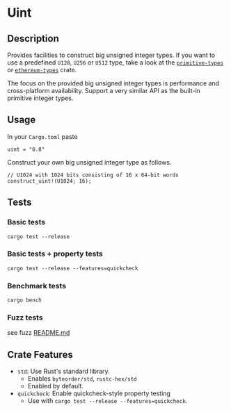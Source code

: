# Uint

## Description

Provides facilities to construct big unsigned integer types.
If you want to use a predefined `U128`, `U256` or `U512` type, take a look at the [`primitive-types`](https://github.com/paritytech/parity-common/tree/master/primitive-types) or [`ethereum-types`](https://github.com/paritytech/parity-common/tree/master/ethereum-types) crate.

The focus on the provided big unsigned integer types is performance and cross-platform availability.
Support a very similar API as the built-in primitive integer types.

## Usage

In your `Cargo.toml` paste

```
uint = "0.8"
```

Construct your own big unsigned integer type as follows.

```
// U1024 with 1024 bits consisting of 16 x 64-bit words
construct_uint!(U1024; 16);
```

## Tests

### Basic tests

```
cargo test --release
```

### Basic tests + property tests

```
cargo test --release --features=quickcheck
```

### Benchmark tests

```
cargo bench
```

### Fuzz tests

see fuzz [README.md](fuzz/README.md)

## Crate Features

- `std`: Use Rust's standard library.
	- Enables `byteorder/std`, `rustc-hex/std`
	- Enabled by default.
- `quickcheck`: Enable quickcheck-style property testing
	- Use with `cargo test --release --features=quickcheck`.
